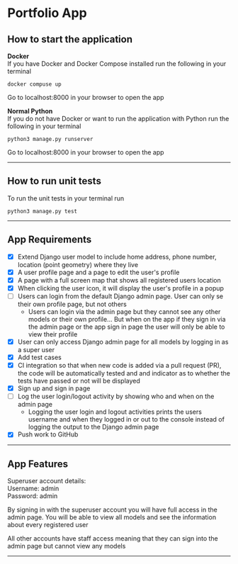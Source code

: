 # Portfolio App

## How to start the application
**Docker**\
If you have Docker and Docker Compose installed run the following in your terminal
```
docker compuse up
```
Go to localhost:8000 in your browser to open the app

**Normal Python**\
If you do not have Docker or want to run the application with Python run the following in your terminal
```
python3 manage.py runserver
```
Go to localhost:8000 in your browser to open the app

---

## How to run unit tests
To run the unit tests in your terminal run
```
python3 manage.py test
```

---

## App Requirements
- [x] Extend Django user model to include home address, phone number, location (point geometry) where they live
- [x] A user profile page and a page to edit the user's profile
- [x] A page with a full screen map that shows all registered users location
- [x] When clicking the user icon, it will display the user's profile in a popup
- [ ] Users can login from the default Django admin page. User can only se their own profile page, but not others 
  -  Users can login via the admin page but they cannot see any other models or their own profile... But when on the app if they sign in via the admin page  or the app sign in page the user will only be able to view their profile
- [x] User can only access Django admin page for all models by logging in as a super user
- [x] Add test cases
- [x] CI integration so that when new code is added via a pull request (PR), the code will be automatically tested and and indicator as to whether the tests have passed or not will be displayed 
- [x] Sign up and sign in page
- [ ] Log the user login/logout activity by showing who and when on the admin page
  - Logging the user login and logout activities prints the users username and when they logged in or out to the console instead of logging the output to the Django admin page
- [x] Push work to GitHub

---

## App Features
Superuser account details:\
Username: admin\
Password: admin

By signing in with the superuser account you will have full access in the admin page. You will be able to view all models and see the information about every registered user

All other accounts have staff access meaning that they can sign into the admin page but cannot view any models

---
